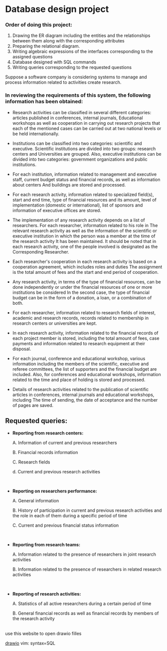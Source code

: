 # Database design project

### Order of doing this project:
1. Drawing the ER diagram including the entities and the relationships between them along with the corresponding attributes
2. Preparing the relational diagram.
3. Writing algebraic expressions of the interfaces corresponding to the assigned questions
4. Database designed with SQL commands
5. Writing queries corresponding to the requested questions

Suppose a software company is considering systems to manage and process information related to activities create research. 
<br>
### In reviewing the requirements of this system, the following information has been obtained:

- Research activities can be classified in several different categories: articles published in conferences, internal journals, Educational workshops as well as cooperation in carrying out research projects that each of the mentioned cases can be carried out at two national levels or be held internationally.

- Institutions can be classified into two categories: scientific and executive. Scientific institutions are divided into two groups: research centers and Universities are grouped. Also, executive institutions can be divided into two categories: government organizations and public institutions.

- For each institution, information related to management and executive staff, current budget status and financial records, as well as information about centers And buildings are stored and processed.

- For each research activity, information related to specialized field(s), start and end time, type of financial resources and its amount, level of implementation (domestic or international), list of sponsors and information of executive offices are stored.

- The implementation of any research activity depends on a list of researchers. For each researcher, information related to his role in The relevant research activity as well as the information of the scientific or executive institution in which the person was a member at the time of the research activity It has been maintained. It should be noted that in each research activity, one of the people involved is designated as the Corresponding Researcher.

- Each researcher's cooperation in each research activity is based on a cooperation agreement, which includes roles and duties The assignment is the total amount of fees and the start and end period of cooperation.

- Any research activity, in terms of the type of financial resources, can be done independently or under the financial resources of one or more institutions be considered In the second case, the type of financial budget can be in the form of a donation, a loan, or a combination of both.

- For each researcher, information related to research fields of interest, academic and research records, records related to membership in research centers or universities are kept.

- In each research activity, information related to the financial records of each project member is stored, including the total amount of fees, case payments and information related to research equipment at their disposal.

- For each journal, conference and educational workshop, various information including the members of the scientific, executive and referee committees, the list of supporters and the financial budget are included. Also, for conferences and educational workshops, information related to the time and place of holding is stored and processed.

- Details of research activities related to the publication of scientific articles in conferences, internal journals and educational workshops, including The time of sending, the date of acceptance and the number of pages are saved.
 
 
##   Requested queries:

- <b> Reporting from research centers: </b>

  A. Information of current and previous researchers

  B. Financial records information

  C. Research fields

  d. Current and previous research activities

<br>


- <b> Reporting on researchers performance: </b>

  A. General information

  B. History of participation in current and previous research activities and the role in each of them during a specific period of time

  C. Current and previous financial status information

<br>


- <b> Reporting from research teams: </b>

  A. Information related to the presence of researchers in joint research activities

  B. Information related to the presence of researchers in related research activities

<br>


- <b> Reporting of research activities: </b>

  A. Statistics of all active researchers during a certain period of time

  B. General financial records as well as financial records by members of the research activity

<br>
use this website to open drawio filles

[drawio](https://app.diagrams.net/)
vim: syntax=SQL
